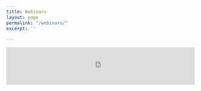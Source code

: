 ```yaml
---
title: Webinars
layout: page
permalink: "/webinars/"
excerpt: ''

---
```

<div style="overflow: auto; -webkit-overflow-scrolling: touch;">
  <iframe src='https://widgets.healcode.com/iframe/enrollments/cf585644136/' width="100%" height="100px" frameborder="0" scrolling="yes"></iframe>
</div>